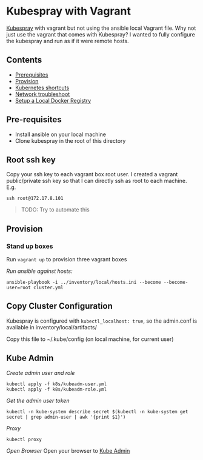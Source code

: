 # Kubespray with Vagrant
[Kubespray](https://kubespray.io) with vagrant but not using the ansible local Vagrant file. Why not just use the vagrant that comes with Kubespray? I wanted to fully configure the kubespray and run as if it were remote hosts.

## Contents
- [Prerequisites](#pre-requisites)
- [Provision](#provision)
- [Kubernetes shortcuts](SHORTCUTS.md)
- [Network troubleshoot](NETWORK.md)
- [Setup a Local Docker Registry](REGISTRY.md)

## Pre-requisites
* Install ansible on your local machine
* Clone kubespray in the root of this directory

## Root ssh key
Copy your ssh key to each vagrant box root user. I created a vagrant public/private ssh key so that I can directly ssh as root to each machine. E.g.

```
ssh root@172.17.8.101
```

> TODO: Try to automate this

## Provision

### Stand up boxes
Run ``vagrant up`` to provision three vagrant boxes

_Run ansible against hosts:_
```
ansible-playbook -i ../inventory/local/hosts.ini --become --become-user=root cluster.yml
```

## Copy Cluster Configuration
Kubespray is configured with ``kubectl_localhost: true``, so the admin.conf is available in inventory/local/artifacts/

Copy this file to ~/.kube/config (on local machine, for current user)

## Kube Admin

_Create admin user and role_
```
kubectl apply -f k8s/kubeadm-user.yml
kubectl apply -f k8s/kubeadm-role.yml
```

_Get the admin user token_
```
kubectl -n kube-system describe secret $(kubectl -n kube-system get secret | grep admin-user | awk '{print $1}')
```

_Proxy_
```
kubectl proxy
```

_Open Browser_
Open your browser to [Kube Admin](http://localhost:8001/api/v1/namespaces/kube-system/services/https:kubernetes-dashboard:/proxy)